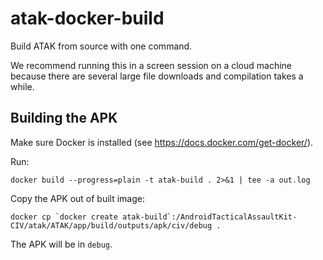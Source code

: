 # atak-docker-build

Build ATAK from source with one command.

We recommend running this in a screen session on a cloud machine
because there are several large file downloads and compilation takes a
while.

## Building the APK
Make sure Docker is installed (see https://docs.docker.com/get-docker/).

Run:
```
docker build --progress=plain -t atak-build . 2>&1 | tee -a out.log
```

Copy the APK out of built image:
```
docker cp `docker create atak-build`:/AndroidTacticalAssaultKit-CIV/atak/ATAK/app/build/outputs/apk/civ/debug .
```

The APK will be in `debug`.
